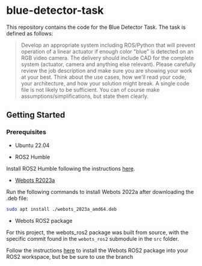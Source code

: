 # blue-detector-task

This repository contains the code for the Blue Detector Task. The task is defined as follows:

> Develop an appropriate system including ROS/Python​ that will prevent operation of a linear actuator if enough color "blue" is detected on an RGB video camera. The delivery should include CAD for the complete system (actuator, camera and anything else relevant). Please carefully review the job description and make sure you are showing your work at your best. Think about the use cases, how we'll read your code, your architecture, and how your solution might break. A single code file is not likely to be sufficient. You can of course make assumptions/simplifications, but state them clearly. 

<!-- GETTING STARTED -->
## Getting Started

### Prerequisites

* Ubuntu 22.04

* ROS2 Humble

Install ROS2 Humble following the instructions [here](https://docs.ros.org/en/humble/Installation/Ubuntu-Install-Debians.html).

* [Webots R2023a](https://github.com/cyberbotics/webots/releases/tag/R2023a)

Run the following commands to install Webots 2022a after downloading the .deb file:

```sh
sudo apt install ./webots_2023a_amd64.deb
```

* Webots ROS2 package

For this project, the webots_ros2 package was built from source, with the specific commit found in the ```webots_ros2``` submodule in the ```src``` folder. 

Follow the instructions [here](https://github.com/cyberbotics/webots_ros2/wiki/Linux-Installation-Guide) to install the Webots ROS2 package into your ROS2 workspace, but be be sure to use the branch 